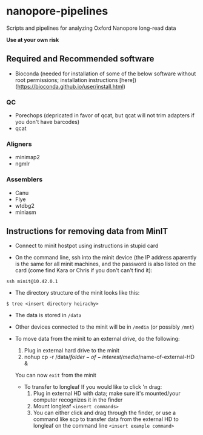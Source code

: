 # nanopore-pipelines
Scripts and pipelines for analyzing Oxford Nanopore long-read data

**Use at your own risk**

## Required and Recommended software

- Bioconda (needed for installation of some of the below software without root permissions; installation instructions [here])(https://bioconda.github.io/user/install.html)

### QC
- Porechops (depricated in favor of qcat, but qcat will not trim adapters if you don't have barcodes)
- qcat

### Aligners
- minimap2
- ngmlr

### Assemblers
- Canu
- Flye
- wtdbg2
- miniasm

## Instructions for removing data from MinIT

- Connect to minit hostpot using instructions in stupid card

- On the command line, ssh into the minit device (the IP address aparently is the same for all minit machines, and the password is also listed on the card (come find Kara or Chris if you don't can't find it):

`ssh minit@10.42.0.1`

- The directory structure of the minit looks like this:

`$ tree
<insert directory heirachy>`

- The data is stored in `/data`
- Other devices connected to the minit will be in `/media` (or possibly `/mnt`)

- To move data from the minit to an external drive, do the following:
  1) Plug in external hard drive to the minit
  2) nohup cp -r /data/$folder-of-interest /media/$name-of-external-HD &
  
  You can now `exit` from the minit 
  
  - To transfer to longleaf
    If you would like to click 'n drag:
      1) Plug in external HD with data; make sure it's mounted/your computer recognizes it in the finder
      2) Mount longleaf `<insert commands>`
      3) You can either click and drag through the finder, or use a command like scp to transfer data from the external HD to longleaf on the command line `<insert example command>`
